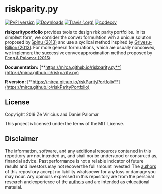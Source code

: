 # riskparity.py

[![PyPI version](https://badge.fury.io/py/riskparityportfolio.svg)](https://badge.fury.io/py/riskparityportfolio)
[![Downloads](https://pepy.tech/badge/riskparityportfolio)](https://pepy.tech/project/riskparityportfolio)
[![Travis (.org)](https://img.shields.io/travis/mirca/riskparity.py.svg?label=travis-ci&style=flat-square)](https://travis-ci.org/mirca/riskparity.py)
[![codecov](https://codecov.io/gh/mirca/riskparity.py/branch/master/graph/badge.svg)](https://codecov.io/gh/mirca/riskparity.py)


**riskparityportfolio** provides tools to design risk parity portfolios.
In its simplest form, we consider the convex formulation with a unique solution proposed by
[Spinu (2013)](https://dx.doi.org/10.2139/ssrn.2297383) and use a cyclical method inspired by
[Griveau-Billion (2013)](https://arxiv.org/pdf/1311.4057.pdf). For more general formulations,
which are usually nonconvex, we implement the successive convex approximation
method proposed by [Feng & Palomar (2015)](https://doi.org/10.1109/TSP.2015.2452219).

**Documentation:** [**https://mirca.github.io/riskparity.py**](https://mirca.github.io/riskparity.py)

**R version:** [**https://mirca.github.io/riskParityPortfolio**](https://mirca.github.io/riskParityPortfolio)

## License

Copyright 2019 Ze Vinicius and Daniel Palomar

This project is licensed under the terms of the MIT License.

## Disclaimer

The information, software, and any additional resources contained in this repository are not intended as,
and shall not be understood or construed as, financial advice. Past performance is not a reliable indicator
of future results and investors may not recover the full amount invested.
The [authors](https://github.com/dppalomar/riskParityPortfolio/blob/master/AUTHORS.md) of this repository
accept no liability whatsoever for any loss or damage you may incur.  Any opinions expressed in this repository
are from the personal research and experience of the
[authors](https://github.com/dppalomar/riskParityPortfolio/blob/master/AUTHORS.md) and are intended as
educational material.
